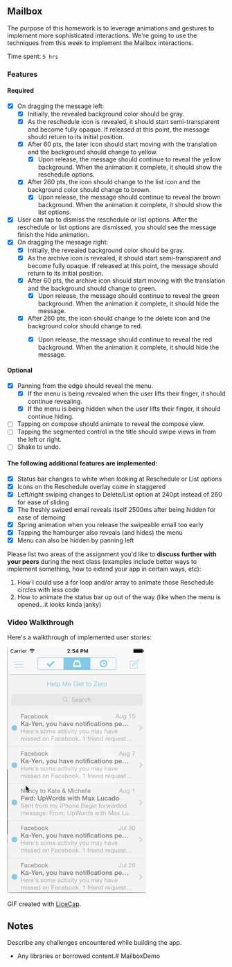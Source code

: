 ## Mailbox

The purpose of this homework is to leverage animations and gestures to implement more sophisticated interactions. We're going to use the techniques from this week to implement the Mailbox interactions.

Time spent: `5 hrs`

### Features

#### Required

- [x] On dragging the message left:
  - [x] Initially, the revealed background color should be gray.
  - [x] As the reschedule icon is revealed, it should start semi-transparent and become fully opaque. If released at this point, the message should return to its initial position.
  - [x] After 60 pts, the later icon should start moving with the translation and the background should change to yellow.
    - [x] Upon release, the message should continue to reveal the yellow background. When the animation it complete, it should show the reschedule options.
  - [x] After 260 pts, the icon should change to the list icon and the background color should change to brown.
    - [x] Upon release, the message should continue to reveal the brown background. When the animation it complete, it should show the list options.

- [x] User can tap to dismiss the reschedule or list options. After the reschedule or list options are dismissed, you should see the message finish the hide animation.
- [x] On dragging the message right:
  - [x] Initially, the revealed background color should be gray.
  - [x] As the archive icon is revealed, it should start semi-transparent and become fully opaque. If released at this point, the message should return to its initial position.
  - [x] After 60 pts, the archive icon should start moving with the translation and the background should change to green.
    - [x] Upon release, the message should continue to reveal the green background. When the animation it complete, it should hide the message.
  - [x] After 260 pts, the icon should change to the delete icon and the background color should change to red.
    - [x] Upon release, the message should continue to reveal the red background. When the animation it complete, it should hide the message.


#### Optional

- [x] Panning from the edge should reveal the menu.
  - [x] If the menu is being revealed when the user lifts their finger, it should continue revealing.
  - [x] If the menu is being hidden when the user lifts their finger, it should continue hiding.
- [ ] Tapping on compose should animate to reveal the compose view.
- [ ] Tapping the segmented control in the title should swipe views in from the left or right.
- [ ] Shake to undo.

#### The following **additional** features are implemented:

- [x] Status bar changes to white when looking at Reschedule or List options
- [x] Icons on the Reschedule overlay come in staggered
- [x] Left/right swiping changes to Delete/List option at 240pt instead of 260 for ease of sliding
- [x] The freshly swiped email reveals itself 2500ms after being hidden for ease of demoing
- [x] Spring animation when you release the swipeable email too early
- [x] Tapping the hamburger also reveals (and hides) the menu
- [x] Menu can also be hidden by panning left

Please list two areas of the assignment you'd like to **discuss further with your peers** during the next class (examples include better ways to implement something, how to extend your app in certain ways, etc):

1. How I could use a for loop and/or array to animate those Reschedule circles with less code
2. How to animate the status bar up out of the way (like when the menu is opened...it looks kinda janky)

### Video Walkthrough 

Here's a walkthrough of implemented user stories:

<img src='https://github.com/richiehollins/MailboxDemo/blob/master/RH_Mailbox_Walkthru.gif' title='Video Walkthrough' width='' alt='Video Walkthrough' />

GIF created with [LiceCap](http://www.cockos.com/licecap/).

## Notes

Describe any challenges encountered while building the app.

* Any libraries or borrowed content.# MailboxDemo
